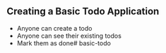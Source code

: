 ## Creating a Basic Todo Application

- Anyone can create a todo 
- Anyone can see their existing todos 
- Mark them as done# basic-todo
